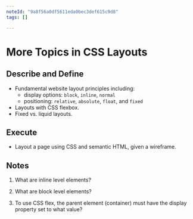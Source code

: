 ```yaml
---
noteId: "9a8f56a0df5611eda0bec3def615c9d8"
tags: []

---
```


# More Topics in CSS Layouts

## Describe and Define

- Fundamental website layout principles including:
  - display options: `block`, `inline`, `normal`
  - positioning: `relative`, `absolute`, `float`, and `fixed`
- Layouts with CSS flexbox.
- Fixed vs. liquid layouts.

## Execute

- Layout a page using CSS and semantic HTML, given a wireframe.

## Notes

1. What are inline level elements?

2. What are block level elements?

3. To use CSS flex, the parent element (container) must have the display property set to what value?
